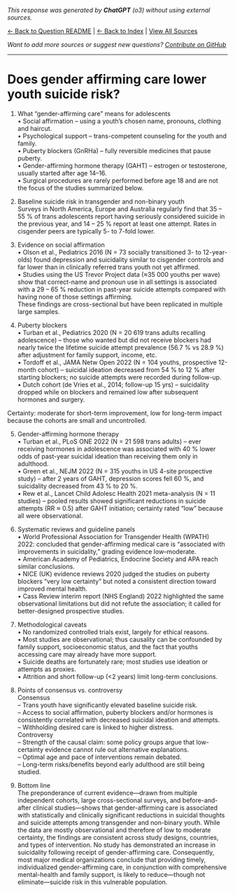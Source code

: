 <!-- 
Generated by: chatgpt
Model: o3
Prompt type: default
Generated at: 2025-06-13T09:29:00.658648
-->

*This response was generated by **ChatGPT** (o3) without using external sources.*

[← Back to Question README](README.md) | [← Back to Index](../README.md) | [View All Sources](../allsources.md)

*Want to add more sources or suggest new questions? [Contribute on GitHub](https://github.com/justinwest/SuggestedSources)*

---

# Does gender affirming care lower youth suicide risk?

1. What “gender-affirming care” means for adolescents  
• Social affirmation – using a youth’s chosen name, pronouns, clothing and haircut.  
• Psychological support – trans-competent counseling for the youth and family.  
• Puberty blockers (GnRHa) – fully reversible medicines that pause puberty.  
• Gender-affirming hormone therapy (GAHT) – estrogen or testosterone, usually started after age 14–16.  
• Surgical procedures are rarely performed before age 18 and are not the focus of the studies summarized below.

2. Baseline suicide risk in transgender and non-binary youth  
Surveys in North America, Europe and Australia regularly find that 35 – 55 % of trans adolescents report having seriously considered suicide in the previous year, and 14 – 25 % report at least one attempt. Rates in cisgender peers are typically 5- to 7-fold lower.

3. Evidence on social affirmation  
• Olson et al., Pediatrics 2016 (N = 73 socially transitioned 3- to 12-year-olds) found depression and suicidality similar to cisgender controls and far lower than in clinically referred trans youth not yet affirmed.  
• Studies using the US Trevor Project data (≈35 000 youths per wave) show that correct-name and pronoun use in all settings is associated with a 29 – 65 % reduction in past-year suicide attempts compared with having none of those settings affirming.  
These findings are cross-sectional but have been replicated in multiple large samples.

4. Puberty blockers  
• Turban et al., Pediatrics 2020 (N = 20 619 trans adults recalling adolescence) – those who wanted but did not receive blockers had nearly twice the lifetime suicide attempt prevalence (56.7 % vs 28.9 %) after adjustment for family support, income, etc.  
• Tordoff et al., JAMA Netw Open 2022 (N = 104 youths, prospective 12-month cohort) – suicidal ideation decreased from 54 % to 12 % after starting blockers; no suicide attempts were recorded during follow-up.  
• Dutch cohort (de Vries et al., 2014; follow-up 15 yrs) – suicidality dropped while on blockers and remained low after subsequent hormones and surgery.  

Certainty: moderate for short-term improvement, low for long-term impact because the cohorts are small and uncontrolled.

5. Gender-affirming hormone therapy  
• Turban et al., PLoS ONE 2022 (N = 21 598 trans adults) – ever receiving hormones in adolescence was associated with 40 % lower odds of past-year suicidal ideation than receiving them only in adulthood.  
• Green et al., NEJM 2022 (N = 315 youths in US 4-site prospective study) – after 2 years of GAHT, depression scores fell 60 %, and suicidality decreased from 43 % to 20 %.  
• Rew et al., Lancet Child Adolesc Health 2021 meta-analysis (N = 11 studies) – pooled results showed significant reductions in suicide attempts (RR ≈ 0.5) after GAHT initiation; certainty rated “low” because all were observational.  

6. Systematic reviews and guideline panels  
• World Professional Association for Transgender Health (WPATH) 2022: concluded that gender-affirming medical care is “associated with improvements in suicidality,” grading evidence low–moderate.  
• American Academy of Pediatrics, Endocrine Society and APA reach similar conclusions.  
• NICE (UK) evidence reviews 2020 judged the studies on puberty blockers “very low certainty” but noted a consistent direction toward improved mental health.  
• Cass Review interim report (NHS England) 2022 highlighted the same observational limitations but did not refute the association; it called for better-designed prospective studies.

7. Methodological caveats  
• No randomized controlled trials exist, largely for ethical reasons.  
• Most studies are observational; thus causality can be confounded by family support, socioeconomic status, and the fact that youths accessing care may already have more support.  
• Suicide deaths are fortunately rare; most studies use ideation or attempts as proxies.  
• Attrition and short follow-up (<2 years) limit long-term conclusions.

8. Points of consensus vs. controversy  
Consensus  
– Trans youth have significantly elevated baseline suicide risk.  
– Access to social affirmation, puberty blockers and/or hormones is consistently correlated with decreased suicidal ideation and attempts.  
– Withholding desired care is linked to higher distress.  
Controversy  
– Strength of the causal claim: some policy groups argue that low-certainty evidence cannot rule out alternative explanations.  
– Optimal age and pace of interventions remain debated.  
– Long-term risks/benefits beyond early adulthood are still being studied.

9. Bottom line  
The preponderance of current evidence—drawn from multiple independent cohorts, large cross-sectional surveys, and before-and-after clinical studies—shows that gender-affirming care is associated with statistically and clinically significant reductions in suicidal thoughts and suicide attempts among transgender and non-binary youth. While the data are mostly observational and therefore of low to moderate certainty, the findings are consistent across study designs, countries, and types of intervention. No study has demonstrated an increase in suicidality following receipt of gender-affirming care. Consequently, most major medical organizations conclude that providing timely, individualized gender-affirming care, in conjunction with comprehensive mental-health and family support, is likely to reduce—though not eliminate—suicide risk in this vulnerable population.